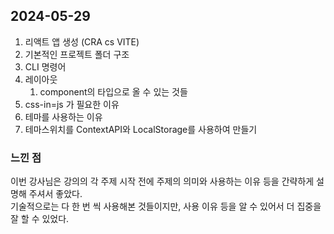 ## 2024-05-29
1. 리액트 앱 생성 (CRA cs VITE)
2. 기본적인 프로젝트 폴더 구조
3. CLI 명령어
4. 레이아웃
    1. component의 타입으로 올 수 있는 것들
5. css-in=js 가 필요한 이유
6. 테마를 사용하는 이유
7. 테마스위치를 ContextAPI와 LocalStorage를 사용하여 만들기

### 느낀 점
이번 강사님은 강의의 각 주제 시작 전에 주제의 의미와 사용하는 이유 등을 간략하게 설명해 주셔서 좋았다.  
기술적으로는 다 한 번 씩 사용해본 것들이지만, 사용 이유 등을 알 수 있어서 더 집중을 잘 할 수 있었다.  
